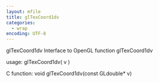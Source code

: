 ```yaml
---
layout: mfile
title: glTexCoord1dv
categories:
  - wrap
encoding: UTF-8
---
```


glTexCoord1dv  Interface to OpenGL function glTexCoord1dv

usage:  glTexCoord1dv( v )

C function:  void glTexCoord1dv(const GLdouble\* v)